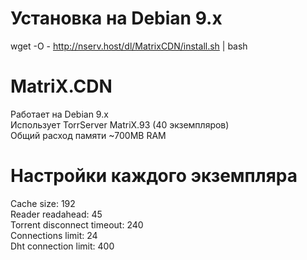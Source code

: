 # Установка на Debian 9.x
wget -O - http://nserv.host/dl/MatrixCDN/install.sh | bash

# MatriX.CDN
Работает на Debian 9.x<br>
Использует TorrServer MatriX.93 (40 экземпляров)<br>
Общий расход памяти ~700MB RAM

# Настройки каждого экземпляра
Cache size: 192<br>
Reader readahead: 45<br>
Torrent disconnect timeout: 240<br>
Connections limit: 24<br>
Dht connection limit: 400
